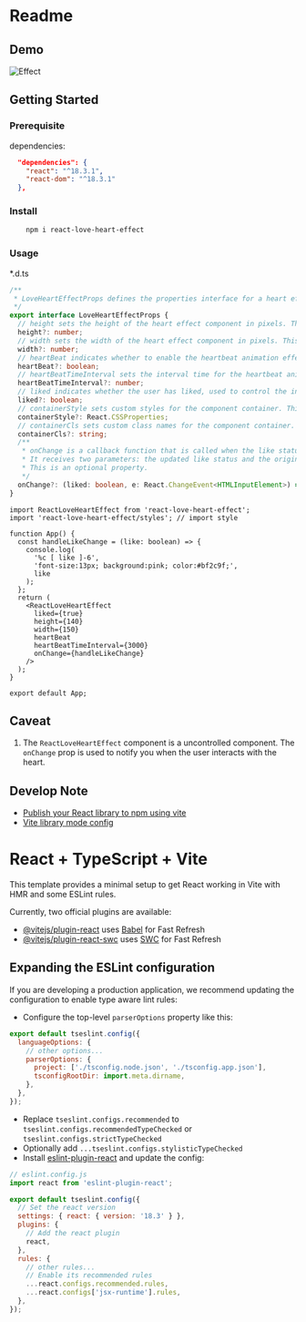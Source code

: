 # Readme

## Demo

![Effect](https://www.unpkg.com/react-love-heart-effect/dist/ReactLoveHeartEffect.gif)

## Getting Started

### Prerequisite

dependencies:

```json
  "dependencies": {
    "react": "^18.3.1",
    "react-dom": "^18.3.1"
  },
```

### Install

```bash
    npm i react-love-heart-effect
```

### Usage

\*.d.ts

```ts
/**
 * LoveHeartEffectProps defines the properties interface for a heart effect component.
 */
export interface LoveHeartEffectProps {
  // height sets the height of the heart effect component in pixels. This is an optional property.
  height?: number;
  // width sets the width of the heart effect component in pixels. This is an optional property.
  width?: number;
  // heartBeat indicates whether to enable the heartbeat animation effect. Default is disabled. This is an optional property.
  heartBeat?: boolean;
  // heartBeatTimeInterval sets the interval time for the heartbeat animation in milliseconds. This is an optional property.
  heartBeatTimeInterval?: number;
  // liked indicates whether the user has liked, used to control the initial state of the heart effect. This is an optional property.
  liked?: boolean;
  // containerStyle sets custom styles for the component container. This is an optional property.
  containerStyle?: React.CSSProperties;
  // containerCls sets custom class names for the component container. This is an optional property.
  containerCls?: string;
  /**
   * onChange is a callback function that is called when the like status changes.
   * It receives two parameters: the updated like status and the original input element event object.
   * This is an optional property.
   */
  onChange?: (liked: boolean, e: React.ChangeEvent<HTMLInputElement>) => void;
}
```

```react
import ReactLoveHeartEffect from 'react-love-heart-effect';
import 'react-love-heart-effect/styles'; // import style

function App() {
  const handleLikeChange = (like: boolean) => {
    console.log(
      '%c [ like ]-6',
      'font-size:13px; background:pink; color:#bf2c9f;',
      like
    );
  };
  return (
    <ReactLoveHeartEffect
      liked={true}
      height={140}
      width={150}
      heartBeat
      heartBeatTimeInterval={3000}
      onChange={handleLikeChange}
    />
  );
}

export default App;

```

## Caveat

1. The `ReactLoveHeartEffect` component is a uncontrolled component. The `onChange` prop is used to notify you when the user interacts with the heart.

## Develop Note

- [Publish your React library to npm using vite](https://medium.com/@kaljessy/publish-your-react-library-to-npm-using-vite-136dc81e368d)
- [Vite library mode config](https://vite.dev/guide/build.html#library-mode)

# React + TypeScript + Vite

This template provides a minimal setup to get React working in Vite with HMR and some ESLint rules.

Currently, two official plugins are available:

- [@vitejs/plugin-react](https://github.com/vitejs/vite-plugin-react/blob/main/packages/plugin-react/README.md) uses [Babel](https://babeljs.io/) for Fast Refresh
- [@vitejs/plugin-react-swc](https://github.com/vitejs/vite-plugin-react-swc) uses [SWC](https://swc.rs/) for Fast Refresh

## Expanding the ESLint configuration

If you are developing a production application, we recommend updating the configuration to enable type aware lint rules:

- Configure the top-level `parserOptions` property like this:

```js
export default tseslint.config({
  languageOptions: {
    // other options...
    parserOptions: {
      project: ['./tsconfig.node.json', './tsconfig.app.json'],
      tsconfigRootDir: import.meta.dirname,
    },
  },
});
```

- Replace `tseslint.configs.recommended` to `tseslint.configs.recommendedTypeChecked` or `tseslint.configs.strictTypeChecked`
- Optionally add `...tseslint.configs.stylisticTypeChecked`
- Install [eslint-plugin-react](https://github.com/jsx-eslint/eslint-plugin-react) and update the config:

```js
// eslint.config.js
import react from 'eslint-plugin-react';

export default tseslint.config({
  // Set the react version
  settings: { react: { version: '18.3' } },
  plugins: {
    // Add the react plugin
    react,
  },
  rules: {
    // other rules...
    // Enable its recommended rules
    ...react.configs.recommended.rules,
    ...react.configs['jsx-runtime'].rules,
  },
});
```
